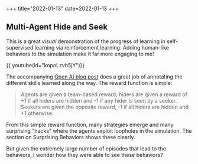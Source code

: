 +++
title="2022-01-13"
date=2022-01-13
+++

## Multi-Agent Hide and Seek

This is a great _visual_ demonstration of the progress of learning in self-
supervised learning via reinforcement learning. Adding human-like behaviors
to the simulation make it far more engaging to me!

{{ youtube(id="kopoLzvh5jY")}}

The accompanying [Open AI blog
post](https://openai.com/blog/emergent-tool-use/) does a great job of 
annotating the different skills learned along the way. The reward function is
simple: 

> Agents are given a team-based reward; hiders are given a reward of +1 if all
> hiders are hidden and -1 if any hider is seen by a seeker. Seekers are given
> the opposite reward, -1 if all hiders are hidden and +1 otherwise. 

From this simple reward function, many strategies emerge and many surprising
"hacks" where the agents exploit loopholes in the simulation. The section on
Surprising Behaviors shows these clearly.

But given the extremely large number of episodes that lead to the behaviors,
I wonder how they were able to see these behaviors?